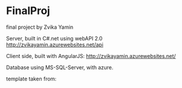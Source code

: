 # FinalProj
final project by Zvika Yamin

Server, built in C#.net using webAPI 2.0
http://zvikayamin.azurewebsites.net/api

Client side, built with AngularJS:
http://zvikayamin.azurewebsites.net/

Database using MS-SQL-Server, with azure.

template taken from:
